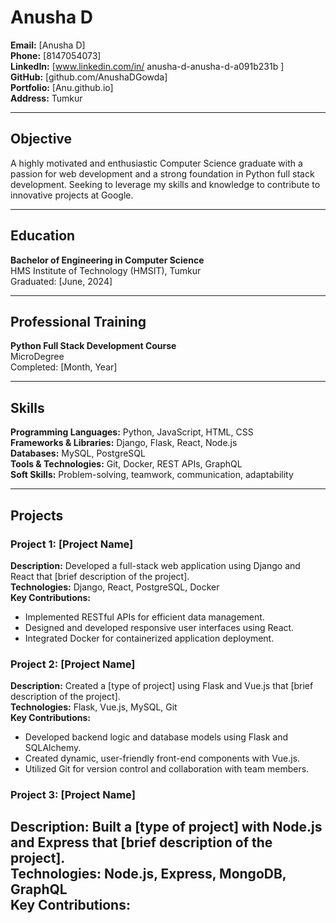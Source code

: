 # Anusha D

**Email:** [Anusha D]  
**Phone:** [8147054073]  
**LinkedIn:** [www.linkedin.com/in/
anusha-d-anusha-d-a091b231b
]  
**GitHub:** [github.com/AnushaDGowda]  
**Portfolio:** [Anu.github.io]  
**Address:** Tumkur

---

## Objective
A highly motivated and enthusiastic Computer Science graduate with a passion for web development and a strong foundation in Python full stack development. Seeking to leverage my skills and knowledge to contribute to innovative projects at Google.

---

## Education
**Bachelor of Engineering in Computer Science**  
HMS Institute of Technology (HMSIT), Tumkur  
Graduated: [June, 2024]

---

## Professional Training
**Python Full Stack Development Course**  
MicroDegree  
Completed: [Month, Year]

---

## Skills
**Programming Languages:** Python, JavaScript, HTML, CSS  
**Frameworks & Libraries:** Django, Flask, React, Node.js  
**Databases:** MySQL, PostgreSQL  
**Tools & Technologies:** Git, Docker, REST APIs, GraphQL  
**Soft Skills:** Problem-solving, teamwork, communication, adaptability

---

## Projects

### Project 1: [Project Name]
**Description:** Developed a full-stack web application using Django and React that [brief description of the project].  
**Technologies:** Django, React, PostgreSQL, Docker  
**Key Contributions:**
- Implemented RESTful APIs for efficient data management.
- Designed and developed responsive user interfaces using React.
- Integrated Docker for containerized application deployment.

### Project 2: [Project Name]
**Description:** Created a [type of project] using Flask and Vue.js that [brief description of the project].  
**Technologies:** Flask, Vue.js, MySQL, Git  
**Key Contributions:**
- Developed backend logic and database models using Flask and SQLAlchemy.
- Created dynamic, user-friendly front-end components with Vue.js.
- Utilized Git for version control and collaboration with team members.

### Project 3: [Project Name]
**Description:** Built a [type of project] with Node.js and Express that [brief description of the project].  
**Technologies:** Node.js, Express, MongoDB, GraphQL  
**Key Contributions:**
-
